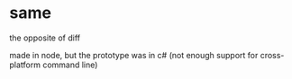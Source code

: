 same
====

the opposite of diff

made in node, but the prototype was in c# (not enough support for cross-platform command line)
